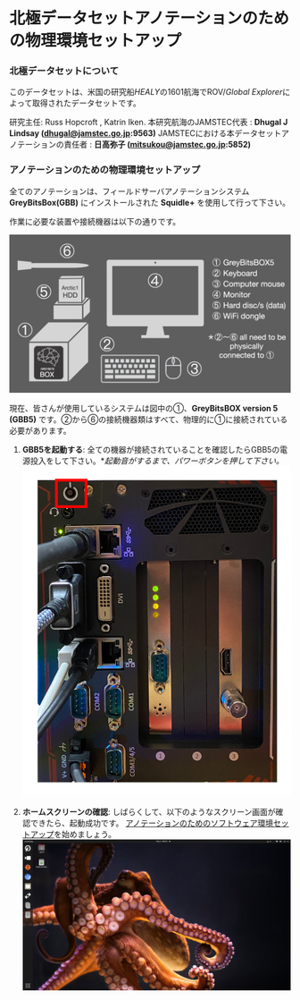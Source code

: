 # 北極データセットアノテーションのための物理環境セットアップ 

### 北極データセットについて
このデータセットは、米国の研究船*HEALY*の1601航海でROV/*Global Explorer*によって取得されたデータセットです。

研究主任: Russ Hopcroft , Katrin Iken.
本研究航海のJAMSTEC代表 : **Dhugal J Lindsay  (dhugal@jamstec.go.jp:9563)**
JAMSTECにおける本データセットアノテーションの責任者 : **日高弥子 (mitsukou@jamstec.go.jp:5852)**

### アノテーションのための物理環境セットアップ

全てのアノテーションは、フィールドサーバアノテーションシステム**GreyBitsBox(GBB)** にインストールされた **Squidle+** を使用して行って下さい。

作業に必要な装置や接続機器は以下の通りです。

![GBB5 device and items](../images/1_GBB5_setup_en.png)

現在、皆さんが使用しているシステムは図中の①、**GreyBitsBOX version 5 (GBB5)** です。②から⑥の接続機器類はすべて、物理的に①に接続されている必要があります。

1. **GBB5を起動する**: 
  全ての機器が接続されていることを確認したらGBB5の電源投入をして下さい。**起動音がするまで、パワーボタンを押して下さい。*
  ![Powe botton](../images/2_power_botton.png)

1. **ホームスクリーンの確認**: 
  しばらくして、以下のようなスクリーン画面が確認できたら、起動成功です。
  [アノテーションのためのソフトウェア環境セットアップ](../annotation/setup_annotation_software_environment_jp.md)を始めましょう。
  ![Home screen](../images/3_home_screen.png)


